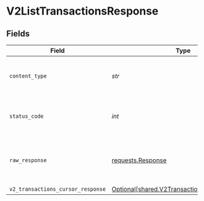 # V2ListTransactionsResponse


## Fields

| Field                                                                                                | Type                                                                                                 | Required                                                                                             | Description                                                                                          |
| ---------------------------------------------------------------------------------------------------- | ---------------------------------------------------------------------------------------------------- | ---------------------------------------------------------------------------------------------------- | ---------------------------------------------------------------------------------------------------- |
| `content_type`                                                                                       | *str*                                                                                                | :heavy_check_mark:                                                                                   | HTTP response content type for this operation                                                        |
| `status_code`                                                                                        | *int*                                                                                                | :heavy_check_mark:                                                                                   | HTTP response status code for this operation                                                         |
| `raw_response`                                                                                       | [requests.Response](https://requests.readthedocs.io/en/latest/api/#requests.Response)                | :heavy_check_mark:                                                                                   | Raw HTTP response; suitable for custom response parsing                                              |
| `v2_transactions_cursor_response`                                                                    | [Optional[shared.V2TransactionsCursorResponse]](../../models/shared/v2transactionscursorresponse.md) | :heavy_minus_sign:                                                                                   | OK                                                                                                   |